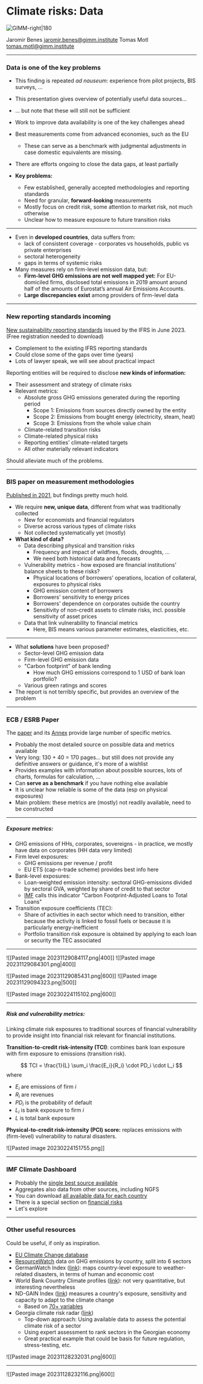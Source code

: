 # Climate risks: Data

![GIMM-right|180](gimm-alt-white-bkg.png)

Jaromir Benes jaromir.benes@gimm.institute
Tomas Motl tomas.motl@gimm.institute

---
### Data is one of the key problems

* This finding is repeated *ad nauseum*: experience from pilot projects, BIS surveys, ...
* This presentation gives overview of potentially useful data sources...
* ... but note that these will still not be sufficient
* Work to improve data availability is one of the key challenges ahead
* Best measurements come from advanced economies, such as the EU
	* These can serve as a benchmark with judgmental adjustments in case domestic equivalents are missing.
* There are efforts ongoing to close the data gaps, at least partially

* **Key problems:**
	* Few established, generally accepted methodologies and reporting standards
	* Need for granular, **forward-looking** measurements
	* Mostly focus on credit risk, some attention to market risk, not much otherwise
	* Unclear how to measure exposure to future transition risks
	 
---

* Even in **developed countries**, data suffers from: 
	* lack of consistent coverage - corporates vs households, public vs private enterprises 
	* sectoral heterogeneity
	* gaps in terms of systemic risks
* Many measures rely on firm-level emission data, but:
	* **Firm-level GHG emissions are not well mapped yet:** For EU-domiciled firms, disclosed total emissions in 2019 amount around half of the amounts of Eurostat’s annual Air Emissions Accounts.
	* **Large discrepancies exist** among providers of firm-level data



---

### New reporting standards incoming

[New sustainability reporting standards](https://www.ifrs.org/projects/completed-projects/2023/climate-related-disclosures/) issued by the IFRS in June 2023. (Free registration needed to download)
* Complement to the existing IFRS reporting standards 
* Could close some of the gaps over time (years)
* Lots of lawyer speak, we will see about practical impact

Reporting entities will be required to disclose **new kinds of information:**
 * Their assessment and strategy of climate risks
 * Relevant metrics:
	 *  Absolute gross GHG emissions generated during the reporting period 
		 * Scope 1: Emissions from sources directly owned by the entity
		 * Scope 2: Emissions from bought energy (electricity, steam, heat)
		 * Scope 3: Emissions from the whole value chain
	 * Climate-related transition risks
	 * Climate-related physical risks
	 * Reporting entities' climate-related targets
	 * All other materially relevant indicators

Should alleviate much of the problems. 

---

### BIS paper on measurement methodologies

[Published in 2021](https://www.bis.org/bcbs/publ/d518.htm), but findings pretty much hold.

* We require **new, unique data**, different from what was traditionally collected
	* New for economists and financial regulators
	* Diverse across various types of climate risks
	* Not collected systematically yet (mostly)
* **What kind of data?**
	* Data describing physical and transition risks 
		* Frequency and impact of wildfires, floods, droughts, ...
		* We need both historical data and forecasts
	* Vulnerability metrics - how exposed are financial institutions' balance sheets to these risks?
		* Physical locations of borrowers' operations, location of collateral, exposures to physical risks 
		* GHG emission content of borrowers
		* Borrowers' sensitivity to energy prices
		* Borrowers' dependence on corporates outside the country
		* Sensitivity of non-credit assets to climate risks, incl. possible sensitivity of asset prices
	* Data that link vulnerability to financial metrics
		* Here, BIS means various parameter estimates, elasticities, etc.

---

* What **solutions** have been proposed?
	* Sector-level GHG emission data
	* Firm-level GHG emission data
	* "Carbon footprint" of bank lending
		* How much GHG emissions correspond to 1 USD of bank loan portfolio?
	* Various green ratings and scores
* The report is not terribly specific, but provides an overview of the problem

---

### ECB / ESRB Paper

The [paper](https://www.esrb.europa.eu/pub/pdf/reports/esrb.ecb.climate_report202207~622b791878.en.pdf) and its [Annex](https://www.esrb.europa.eu/pub/pdf/reports/esrb.ecb.climate_report_annex202207~89d3b399cf.en.pdf) provide large number of specific metrics.

* Probably the most detailed source on possible data and metrics available
* Very long: 130 + 40 = 170 pages... but still does not provide any definitive answers or guidance, it's more of a wishlist
* Provides examples with information about possible sources, lots of charts, formulas for calculation, ...
* Can **serve as a benchmark** if you have nothing else available
* It is unclear how reliable is some of the data (esp on physical exposures)
* Main problem: these metrics are (mostly) not readily available, need to be constructed
---

##### Exposure metrics:
* GHG emissions of HHs, corporates, sovereigns - in practice, we mostly have data on corporates (HH data very limited)
* Firm level exposures: 
	* GHG emissions per revenue / profit
	* EU ETS (cap-n-trade scheme) provides best info here
* Bank-level exposures: 
	* Loan-weighted emission intensity: sectoral GHG-emissions divided by sectoral GVA, weighted by share of credit to that sector 
	* [IMF](https://climatedata.imf.org/) calls this indicator "Carbon Footprint-Adjusted Loans to Total Loans"
* Transition exposure coefficients (TEC): 
	* Share of activities in each sector which need to transition, either because the activity is linked to fossil fuels or because it is particularly energy-inefficient
	* Portfolio transition risk exposure is obtained by applying to each loan or security the TEC associated 
---

![[Pasted image 20231129084117.png|400]]
![[Pasted image 20231129084301.png|400]]

![[Pasted image 20231129085431.png|600]]
![[Pasted image 20231129094323.png|500]]

![[Pasted image 20230224115102.png|600]]

---

##### Risk and vulnerability metrics:
Linking climate risk exposures to traditional sources of financial vulnerability to provide insight into financial risk relevant for financial institutions.

**Transition-to-credit risk-intensity (TCI)**: combines bank loan exposure with firm exposure to emissions (transition risk).

$$
TCI = \frac{1}{L} \sum_i \frac{E_i}{R_i} \cdot PD_i \cdot L_i
$$
where
* $E_i$ are emissions of firm $i$
* $R_i$ are revenues
* $PD_i$ is the probability of default 
* $L_i$ is bank exposure to firm $i$
* $L$ is total bank exposure

**Physical-to-credit risk-intensity (PCI) score:** replaces emissions with (firm-level) vulnerability to natural disasters. 

![[Pasted image 20230224151755.png]]


---

### IMF Climate Dashboard

* Probably the [single best source available](https://climatedata.imf.org/pages/access-data)
* Aggregates also data from other sources, including NGFS
* You can download [all available data for each country](https://climatedata.imf.org/search?categories=country%20files)
* There is a special section on [financial risks](https://climatedata.imf.org/pages/fi-indicators#fr1)
* Let's explore

---

### Other useful resources

Could be useful, if only as inspiration.

* [EU Climate Change database](https://ec.europa.eu/eurostat/web/climate-change/database)
* [ResourceWatch](https://resourcewatch.org/data/explore/cli008-Greenhouse-Gas-Emissions-by-Country-and-Sector-Full-Longform?section=All+data&selectedCollection=&zoom=3&lat=0&lng=0&pitch=0&bearing=0&basemap=dark&labels=light&layers=%255B%257B%2522dataset%2522%253A%2522a290675c-9528-4a51-8201-f6c2d7848744%2522%252C%2522opacity%2522%253A1%252C%2522layer%2522%253A%252209aa80be-d7c8-4008-98fb-8adbd3a2e05b%2522%257D%255D&aoi=&page=1&sort=most-viewed&sortDirection=-1&topics=%255B%2522climate%2522%255D) data on GHG emissions by country, split into 6 sectors
* GermanWatch Index ([link](https://www.germanwatch.org/en/19777)): maps country-level exposure to weather-related disasters, in terms of human and economic cost
* World Bank Country Climate profiles ([link](https://climateknowledgeportal.worldbank.org/country-profiles)): not very quantitative, but interesting nevertheless
* ND-GAIN Index ([link](https://gain.nd.edu/our-work/country-index/)) measures a country's exposure, sensitivity and capacity to adapt to the climate change
	* Based on [70+ variables](https://gain.nd.edu/assets/522870/nd_gain_countryindextechreport_2023_01.pdf)
* Georgia climate risk radar ([link](https://nbg.gov.ge/en/page/climate-risk-radar))
	* Top-down approach: Using available data to assess the potential climate risk of a sector
	* Using expert assessment to rank sectors in the Georgian economy
	* Great practical example that could be basis for future regulation, stress-testing, etc.

![[Pasted image 20231128232031.png|600]]

---

![[Pasted image 20231128232116.png|600]]
